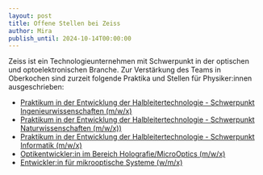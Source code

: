 ```yaml
---
layout: post
title: Offene Stellen bei Zeiss
author: Mira
publish_until: 2024-10-14T00:00:00
---
```

Zeiss ist ein Technologieunternehmen mit Schwerpunkt in der optischen und optoelektronischen Branche.
Zur Verstärkung des Teams in Oberkochen sind zurzeit folgende Praktika und Stellen für Physiker:innen ausgeschrieben:

* [Praktikum in der Entwicklung der Halbleitertechnologie - Schwerpunkt Ingenieurwissenschaften (m/w/x)](https://zeissgroup.wd3.myworkdayjobs.com/de-DE/External/job/Oberkochen/Praktikum-in-der-Entwicklung-der-Halbleitertechnologie---Schwerpunkt-Ingenieurwissenschaften--m-w-x-_JR_1030555-4?source=ZEISS)
* [Praktikum in der Entwicklung der Halbleitertechnologie - Schwerpunkt Naturwissenschaften (m/w/x))](https://zeissgroup.wd3.myworkdayjobs.com/de-DE/External/job/Oberkochen/Praktikum-in-der-Entwicklung-der-Halbleitertechnologie---Schwerpunkt-Naturwissenschaften--m-w-x-_JR_1030556?source=ZEISS)
* [Praktikum in der Entwicklung der Halbleitertechnologie - Schwerpunkt Informatik (m/w/x)](https://zeissgroup.wd3.myworkdayjobs.com/de-DE/External/job/Oberkochen/Praktikum-in-der-Entwicklung-der-Halbleitertechnologie---Schwerpunkt-Informatik--m-w-x-_JR_1030557-2?source=ZEISS)
* [Optikentwickler:in im Bereich Holografie/MicroOptics (m/w/x)](https://zeissgroup.wd3.myworkdayjobs.com/de-DE/External/job/Jena/Automatisierer--Softwareentwickler--Maschinenbau--Elektrotechnikingenieur-Mikrooptik--m-w-x-_JR_1028506-3)
* [Entwickler:in für mikrooptische Systeme (w/m/x)](https://zeissgroup.wd3.myworkdayjobs.com/de-DE/External/job/Jena/Entwickler-fr-mikrooptische-Systeme--w-m-x-_JR_1032164-4)
